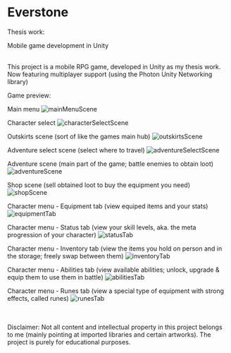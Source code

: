# Everstone
 Thesis work:
 
 Mobile game development in Unity
 <br/><br/>
 
This project is a mobile RPG game, developed in Unity as my thesis work. Now featuring multiplayer support (using the Photon Unity Networking library)

Game preview:

Main menu
![mainMenuScene](https://user-images.githubusercontent.com/38332219/211857618-415f65c5-94f3-4b06-ad34-667239ee18e1.png)


Character select
![characterSelectScene](https://user-images.githubusercontent.com/38332219/211857679-4d36acf1-9cc0-4b7d-8b8c-086177d6c1a8.png)

Outskirts scene (sort of like the games main hub)
![outskirtsScene](https://user-images.githubusercontent.com/38332219/211857995-1f458a2f-0cf9-483c-bb22-d72a2c755fc9.png)

Adventure select scene (select where to travel)
![adventureSelectScene](https://user-images.githubusercontent.com/38332219/211857939-b0b88124-d060-4cd3-a42e-c529296eda7a.png)

Adventure scene (main part of the game; battle enemies to obtain loot)
![adventureScene](https://user-images.githubusercontent.com/38332219/211858288-410cf3fc-1b12-4d57-94bd-66bae6ea2838.png)

Shop scene (sell obtained loot to buy the equipment you need)
![shopScene](https://user-images.githubusercontent.com/38332219/211858504-8a843493-ea33-4d3d-8ec6-33907bac46b4.png)

Character menu - Equipment tab (view equiped items and your stats)
![equipmentTab](https://user-images.githubusercontent.com/38332219/211858612-7fa53340-beb3-425b-a6ae-e7803db0fad5.png)

Character menu - Status tab (view your skill levels, aka. the meta progression of your character)
![statusTab](https://user-images.githubusercontent.com/38332219/211859009-a6001d0a-cffa-4056-ac30-bbaeba40dcf6.png)

Character menu - Inventory tab (view the items you hold on person and in the storage; freely swap between them)
![inventoryTab](https://user-images.githubusercontent.com/38332219/211858988-dfc75ffd-ca3f-4d80-b4cb-5f0b2e61e967.png)

Character menu - Abilities tab (view available abilities; unlock, upgrade & equip them to use them in battle)
![abilitiesTab](https://user-images.githubusercontent.com/38332219/211859029-c8973559-7a84-4552-a461-70b375e2bfab.png)

Character menu - Runes tab (view a special type of equipment with strong effects, called runes) 
![runesTab](https://user-images.githubusercontent.com/38332219/211859322-beb80149-456a-4a7c-aa98-fca5c1e36dee.png)


 <br/><br/>
 Disclaimer: Not all content and intellectual property in this project belongs to me (mainly pointing at imported libraries and certain artworks). The project is purely for educational purposes.
